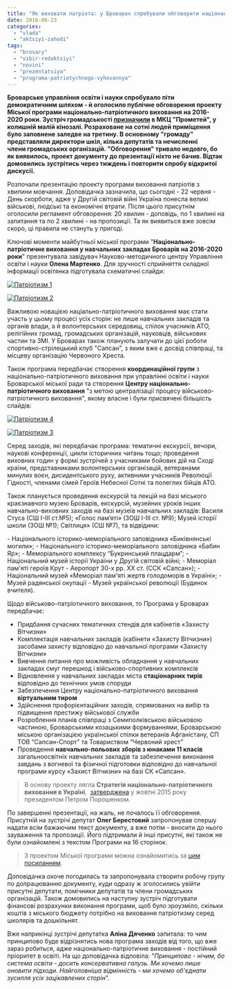 ```yaml
---
title: "Як виховати патріота: у Броварах спробували обговорити національно-патріотичну програму"
date: 2016-06-23
categories: 
  - "vlada"
  - "aktsiyi-zahodi"
tags: 
  - "brovary"
  - "vibir-redaktsiyi"
  - "novini"
  - "prezentatsiya"
  - "programa-patriotychnogo-vyhovannya"
---
```


**Броварське управління освіти і науки спробувало піти демократичним шляхом - й оголосило публічне обговорення проекту Міської програми національно-патріотичного виховання на 2016-2020 роки. Зустріч громадськості [призначили](https://mpz.brovary.org/anons-22-chervnya-predstavlyat-programu-natsionalno-patriotychnogo-vyhovannya-u-brovarah/) в МКЦ "Прометей", у колишній малій кінозалі. Розраховане на сотні людей приміщення було заповнене заледве на третину. В основному "громаду" представляли директори шкіл, кілька депутатів та нечисленні члени громадських організацій. "Обговорення" тривало недовго, бо як виявилось, проект документу до презентації ніхто не бачив. Відтак домовились зустрітись через тиждень і повторити спробу відкритої дискусії.**

Розпочали презентацію проекту програми виховання патріотів з хвилини мовчання. Доповідачка зазначила, що сьогодні - 22 червня - День скорботи, адже у Другій світовій війні Україна понесла великі військові, людські та економічні втрати. Після цього присутнім оголосили регламент обговорення: 20 хвилин - доповідь, по 1 хвилині на запитання та по 2 хвилині - на пропозиції. Та як виявиться вже зовсім скоро, ці правила не стануть у пригоді.

Ключові моменти майбутньої міської програми "**Національно-патріотичне виховання у навчальних закладах Броварів на 2016-2020 роки**" презентувала завідувач Науково-методичного центру Управління освіти і науки **Олена Мартенко**. Для зручності сприйняття складної інформації освітянка підготувала схематичні слайди:

[![Патріотизм 1](https://mpz.brovary.org/wp-content/uploads/2016/06/Patriotyzm-1.jpg)](https://mpz.brovary.org/wp-content/uploads/2016/06/Patriotyzm-1.jpg)

[![Патріотизм 2](https://mpz.brovary.org/wp-content/uploads/2016/06/Patriotyzm-2.jpg)](https://mpz.brovary.org/wp-content/uploads/2016/06/Patriotyzm-2.jpg)

Важливою новацією націально-патріотичного виховання має стати участь у цьому процесі усіх сторін: не лише навчальних закладів та органів влади, а й волонтерських середовищ, спілок учасників АТО, релігійних громад, громадських організацій, науковців, військових частин та ЗМІ. У Броварах також планують залучати до цієї роботи спортивно-стрілецький клуб "Сапсан", з яким вже є досвід співпраці, та місцеву організацію Червоного Хреста.

Також програма передбачає створення **координаційної групи** з національно-патріотичного виховання при управлінні освіти і науки Броварської міської ради та створення **Центру національно-патріотичного виховання** "з метою централізації процесу військово-патріотичного виховання", якому власне і були присвячені більшість слайдів:

[![Патріотизм 4](https://mpz.brovary.org/wp-content/uploads/2016/06/Patriotyzm-4.jpg)](https://mpz.brovary.org/wp-content/uploads/2016/06/Patriotyzm-4.jpg)

[![Патріотизм 3](https://mpz.brovary.org/wp-content/uploads/2016/06/Patriotyzm-3.jpg)](https://mpz.brovary.org/wp-content/uploads/2016/06/Patriotyzm-3.jpg)

Серед заходів, які передбачає програма: тематичні екскурсії, вечори, наукові конференції, цикли історичних читань тощо; проведення виховних годин у формі зустрічей з учасниками бойових дій на Сході країни, представниками волонтерських організацій, ветеранами минулих воєн, дисидентського руху, активними учасників Революції Гідності, членами сімей Героїв Небесної Сотні та полеглих бійців АТО.

Також планується проведення екскурсій та лекцій на базі міського краєзнавчого музею Броварів, екскурсій, музейних уроків інших навчально-виховних заходів на базі музеїв навчальних закладів: Василя Стуса (СШ І-ІІІ ст.№5); «Голос пам’яті» (ЗОШ І-ІІІ ст. №9); Музей історії школи (ЗОШ №1); Світлиця» (СШ №7), та відвідини:

\- Національного історико-меморіального заповідника «Биківнянські могили»; - Національного історико-меморіального заповідника «Бабин Яр»; - Меморіального комплексу “Букринський плацдарм”; - Національний музей історії України у Другій світовій війні; - Меморіал пам'яті героїв Крут - Аеропорт 30-х рр. ХХ ст. (ССК «Сапсан»); - Національний музей «Меморіал пам'яті жертв голодоморів в Україні»; - Музей радянської окупації - Музей української революції (Будинок вчителя).

Щодо військово-патріотичного виховання, то Програма у Броварах передбачає:

- Придбання сучасних тематичних стендів для кабінетів «Захисту Вітчизни»
- Комплектація навчальних закладів (кабінети «Захисту Вітчизни») засобами захисту відповідно до навчальної програми «Захисту Вітчизни»
- Вивчення питання про можливість обладнання у навчальних закладах смуг перешкод і військово-спортивних комплексів
- Відновлення у навчальних закладах міста **стаціонарних тирів** відповідно до технічних умов споруди
- Забезпечення Центру національно-патріотичного виховання **віртуальним тиром**
- Здійснення профорієнтаційних заходів, спрямованих на вибір та підвищення престижу військової служби
- Розроблення планів співпраці з Семиполківською військовою частиною, Броварськими козацькими формуваннями, Броварською міською організацією української спілки ветеранів Афганістану, СП ТОВ “Сапсан-Спорт” та Товариством “Червоний хрест”
- Проведення **навчально-польових зборів з юнаками 11 класів** загальноосвітніх навчальних закладів та забезпечення виконання завдань з вогневої та фізичної підготовки відповідно до навчальної програми курсу «Захист Вітчизни» на базі СК «Сапсан».

> В основу проекту лягла **Стратегія національно-патріотичного виховання в Україні**,  [затверджена](http://www.president.gov.ua/documents/5802015-19494) у жовтні 2015 року президентом Петром Порошенком.

По завершенні презентації, на жаль, не почалось її обговорення. Присутній на зустрічі депутат **Олег Берестовий** запропонував спершу надати всім бажаючим текст документу, а вже потім - вносити до нього зауваження та пропозиції. Його підтримали й інші присутні, які також не були ознайомлені з текстом Програми на 16 сторінок.

> З проектом Міської програми можна ознайомитись за [цим посиланням](https://mpz.brovary.org/wp-content/uploads/2016/06/MP_MPV.docx).

Доповідачка охоче погодилась та запропонувала створити робочу групу по допрацюванню документу, куди одразу ж зголосились увійти присутні депутати, помічники депутатів та члени громадських організацій. Також домовились на наступну зустріч підготувати фінансові розрахунки виконання програми, щоб було зроузміло, скільки коштів з міського бюджету потрібно на виховання патріотизму серед школярів та дошкільнят.

Вже наприкінці зустрічі депутатка **Аліна Дяченко** запитала: то чим принципово буде відрізнятись нова програма заходів від того, що вже зараз робиться, адже національно-патріотичне виховання - постійний пріоритет в освіті. На що доповідачка відповіла: "_Принципово - нічим, бо система освіти - досить консервативна галузь. Ми хочемо лише оновити підходи. Найголовніша відмінність - ми хочемо об'єднати зусилля усіх зацікавлених сторін_".
